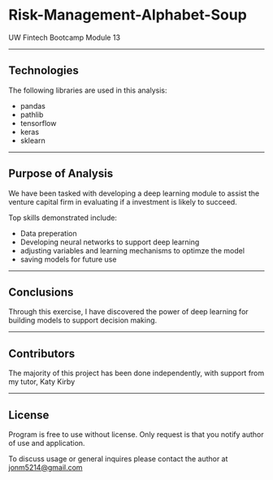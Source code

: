 # Risk-Management-Alphabet-Soup
UW Fintech Bootcamp Module 13
  
  ---

## Technologies

The following libraries are used in this analysis:  
  
  * pandas  
  * pathlib
  * tensorflow
  * keras  
  * sklearn
  
---

## Purpose of Analysis

We have been tasked with developing a deep learning module to assist the venture capital firm in evaluating if a investment is likely to succeed.  
  
Top skills demonstrated include:  
  
  * Data preperation  
  * Developing neural networks to support deep learning
  * adjusting variables and learning mechanisms to optimze the model
  * saving models for future use

---

## Conclusions

Through this exercise, I have discovered the power of deep learning for building models to support decision making.  

---

## Contributors

The majority of this project has been done independently, with support from my tutor, Katy Kirby

---

## License

Program is free to use without license.  Only request is that you notify author of use and application.
  
To discuss usage or general inquires please contact the author at jonm5214@gmail.com
